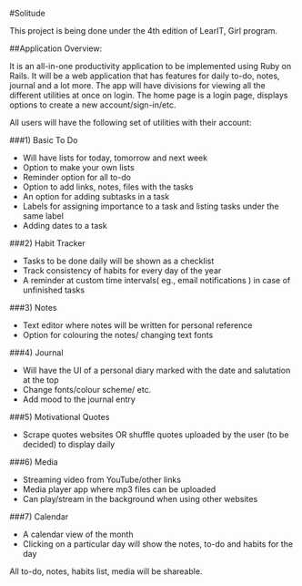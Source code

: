 #Solitude

This project is being done under the 4th edition of LearIT, Girl program.

##Application Overview:

It is an all-in-one productivity application to be implemented using Ruby on Rails. It will be a web application that has features for daily to-do, notes, journal and a lot more. The app will have divisions for viewing all the different utilities at once on login. 
The home page is a login page, displays options to create a new account/sign-in/etc.

All users will have the following set of utilities with their account:

###1) Basic To Do 
- Will have lists for today, tomorrow and next week 
- Option to make your own lists 
- Reminder option for all to-do 
- Option to add links, notes, files with the tasks 
- An option for adding subtasks in a task 
- Labels for assigning importance to a task and listing tasks under the same label 
- Adding dates to a task

###2) Habit Tracker 
- Tasks to be done daily will be shown as a checklist 
- Track consistency of habits for every day of the year 
- A reminder at custom time intervals( eg., email notifications ) in case of unfinished tasks

###3) Notes 
- Text editor where notes will be written for personal reference 
- Option for colouring the notes/ changing text fonts

###4) Journal 
- Will have the UI of a personal diary marked with the date and salutation at the top 
- Change fonts/colour scheme/ etc. 
- Add mood to the journal entry

###5) Motivational Quotes 
- Scrape quotes websites OR shuffle quotes uploaded by the user (to be decided) to display daily

###6) Media 
- Streaming video from YouTube/other links 
- Media player app where mp3 files can be uploaded 
- Can play/stream in the background when using other websites

###7) Calendar 
- A calendar view of the month 
- Clicking on a particular day will show the notes, to-do and habits for the day

All to-do, notes, habits list, media will be shareable.
